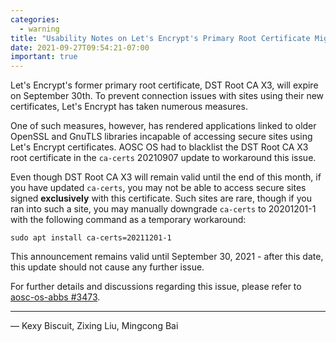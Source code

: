 ```yaml
---
categories:
  - warning
title: "Usability Notes on Let's Encrypt's Primary Root Certificate Migration"
date: 2021-09-27T09:54:21-07:00
important: true
---
```


Let's Encrypt's former primary root certificate, DST Root CA X3, will expire on September 30th.
To prevent connection issues with sites using their new certificates, Let's Encrypt has taken
numerous measures.

One of such measures, however, has rendered applications linked to older OpenSSL and GnuTLS
libraries incapable of accessing secure sites using Let's Encrypt certificates. AOSC OS had to
blacklist the DST Root CA X3 root certificate in the `ca-certs` 20210907 update to workaround this
issue.

Even though DST Root CA X3 will remain valid until the end of this month, if you have updated
`ca-certs`, you may not be able to access secure sites signed __**exclusively**__ with this
certificate. Such sites are rare, though if you ran into such a site, you may manually downgrade
`ca-certs` to 20201201-1 with the following command as a temporary workaround:

    sudo apt install ca-certs=20211201-1

This announcement remains valid until September 30, 2021 - after this date, this update should not
cause any further issue.

For further details and discussions regarding this issue, please refer to
[aosc-os-abbs #3473](https://github.com/AOSC-Dev/aosc-os-abbs/discussions/3473).

---

— Kexy Biscuit, Zixing Liu, Mingcong Bai
